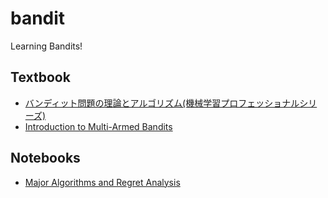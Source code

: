 # bandit
Learning Bandits!

## Textbook

* [バンディット問題の理論とアルゴリズム(機械学習プロフェッショナルシリーズ)](https://www.amazon.co.jp/dp/406152917X)
* [Introduction to Multi-Armed Bandits](http://slivkins.com/work/MAB-book.pdf)

## Notebooks

* [Major Algorithms and Regret Analysis](https://nbviewer.jupyter.org/github/myuuuuun/bandit/blob/master/Notebooks/test_algorithms.ipynb)